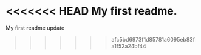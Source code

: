 <<<<<<< HEAD
My first readme.
=======
My first readme
update
>>>>>>> afc5bd6973f1d85781a6095eb83fa1f52a24bf44
